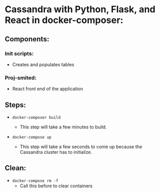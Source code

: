 # Cassandra with Python, Flask, and React in docker-composer:

## Components:

### Init scripts:
* Creates and populates tables

### Proj-smited:
* React front end of the application

## Steps:

* ```docker-composer build```
    * This step will take a few minutes to build.


* ```docker-compose up```
    * This step will take a few seconds to come up because the Cassandra cluster has to initialize.

## Clean:
* ```docker-compose rm -f```
    * Call this before to clear containers    



